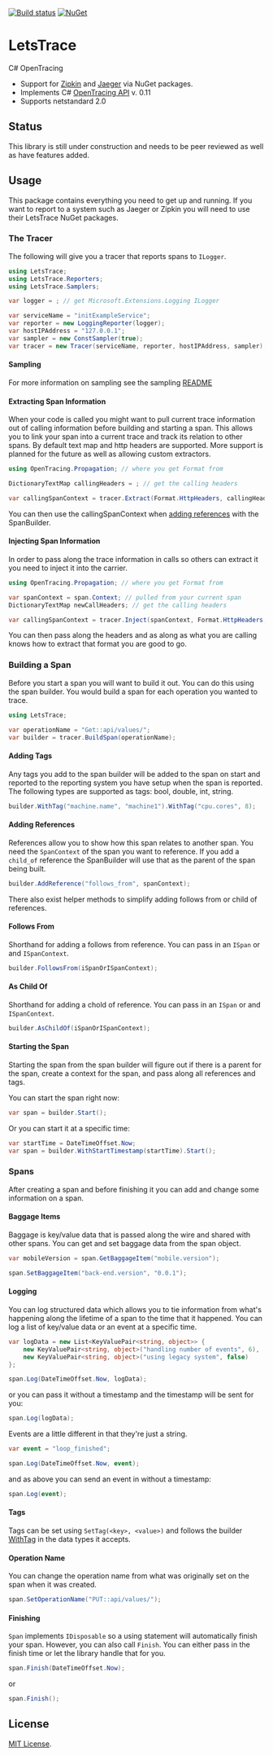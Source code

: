 [![Build status][ci-img]][ci] [![NuGet][nuget-img]][nuget]

# LetsTrace
C# OpenTracing

- Support for [Zipkin](https://github.com/Chatham/LetsTrace.Zipkin) and [Jaeger](https://github.com/Chatham/LetsTrace.Jaeger) via NuGet packages.
- Implements C# [OpenTracing API](https://github.com/opentracing/opentracing-csharp) v. 0.11
- Supports netstandard 2.0

## Status
This library is still under construction and needs to be peer reviewed as well as have features added.

## Usage
This package contains everything you need to get up and running. If you want to report to a system such as Jaeger or Zipkin you will need to use their LetsTrace NuGet packages.

### The Tracer
The following will give you a tracer that reports spans to `ILogger`.

```C#
using LetsTrace;
using LetsTrace.Reporters;
using LetsTrace.Samplers;

var logger = ; // get Microsoft.Extensions.Logging ILogger

var serviceName = "initExampleService";
var reporter = new LoggingReporter(logger);
var hostIPAddress = "127.0.0.1";
var sampler = new ConstSampler(true);
var tracer = new Tracer(serviceName, reporter, hostIPAddress, sampler);
```

#### Sampling
For more information on sampling see the sampling [README](src/LetsTrace/Samplers/README.md)

#### Extracting Span Information
When your code is called you might want to pull current trace information out of calling information before building and starting a span. This allows you to link your span into a current trace and track its relation to other spans. By default text map and http headers are supported. More support is planned for the future as well as allowing custom extractors.

```C#
using OpenTracing.Propagation; // where you get Format from

DictionaryTextMap callingHeaders = ; // get the calling headers

var callingSpanContext = tracer.Extract(Format.HttpHeaders, callingHeaders)
```
You can then use the callingSpanContext when [adding references](#adding-references) with the SpanBuilder.

#### Injecting Span Information
In order to pass along the trace information in calls so others can extract it you need to inject it into the carrier.

```C#
using OpenTracing.Propagation; // where you get Format from

var spanContext = span.Context; // pulled from your current span
DictionaryTextMap newCallHeaders; // get the calling headers

var callingSpanContext = tracer.Inject(spanContext, Format.HttpHeaders, newCallHeaders)
```
You can then pass along the headers and as along as what you are calling knows how to extract that format you are good to go.

### Building a Span
Before you start a span you will want to build it out. You can do this using the span builder. You would build a span for each operation you wanted to trace.

```C#
using LetsTrace;

var operationName = "Get::api/values/";
var builder = tracer.BuildSpan(operationName);
``` 

#### Adding Tags
Any tags you add to the span builder will be added to the span on start and reported to the reporting system you have setup when the span is reported. The following types are supported as tags: bool, double, int, string. 

```C#
builder.WithTag("machine.name", "machine1").WithTag("cpu.cores", 8);
```

#### Adding References
References allow you to show how this span relates to another span. You need the `SpanContext` of the span you want to reference. If you add a `child_of` reference the SpanBuilder will use that as the parent of the span being built. 

```C#
builder.AddReference("follows_from", spanContext);
```
There also exist helper methods to simplify adding follows from or child of references. 

#### Follows From
Shorthand for adding a follows from reference. You can pass in an `ISpan` or and `ISpanContext`.

```C#
builder.FollowsFrom(iSpanOrISpanContext);
```

#### As Child Of
Shorthand for adding a chold of reference. You can pass in an `ISpan` or and `ISpanContext`.

```C#
builder.AsChildOf(iSpanOrISpanContext);
```

#### Starting the Span
Starting the span from the span builder will figure out if there is a parent for the span, create a context for the span, and pass along all references and tags.

You can start the span right now:
```C#
var span = builder.Start();
```

Or you can start it at a specific time:
```C#
var startTime = DateTimeOffset.Now;
var span = builder.WithStartTimestamp(startTime).Start();
```

### Spans
After creating a span and before finishing it you can add and change some information on a span.

#### Baggage Items
Baggage is key/value data that is passed along the wire and shared with other spans. You can get and set baggage data from the span object.

```C#
var mobileVersion = span.GetBaggageItem("mobile.version");
```

```C#
span.SetBaggageItem("back-end.version", "0.0.1");
```

#### Logging
You can log structured data which allows you to tie information from what's happening along the lifetime of a span to the time that it happened. You can log a list of key/value data or an event at a specific time.

```C#
var logData = new List<KeyValuePair<string, object>> {
    new KeyValuePair<string, object>("handling number of events", 6),
    new KeyValuePair<string, object>("using legacy system", false)
};

span.Log(DateTimeOffset.Now, logData);
```
or you can pass it without a timestamp and the timestamp will be sent for you:
```C#
span.Log(logData);
```

Events are a little different in that they're just a string.
```C#
var event = "loop_finished";

span.Log(DateTimeOffset.Now, event);
```
and as above you can send an event in without a timestamp:
```C#
span.Log(event);
```

#### Tags
Tags can be set using `SetTag(<key>, <value>)` and follows the builder [WithTag](#adding-tags) in the data types it accepts.

#### Operation Name
You can change the operation name from what was originally set on the span when it was created.

```C#
span.SetOperationName("PUT::api/values/");
```

#### Finishing
`Span` implements `IDisposable` so a using statement will automatically finish your span. However, you can also call `Finish`. You can either pass in the finish time or let the library handle that for you.

```C#
span.Finish(DateTimeOffset.Now);
```
or 
```C#
span.Finish();
```

## License

[MIT License](LICENSE).

[ci-img]: https://ci.appveyor.com/api/projects/status/b1hodx4afck8ffpu?svg=true
[ci]: https://ci.appveyor.com/project/chatham/letstrace
[nuget-img]: https://img.shields.io/nuget/v/LetsTrace.svg
[nuget]: https://www.nuget.org/packages/LetsTrace/


